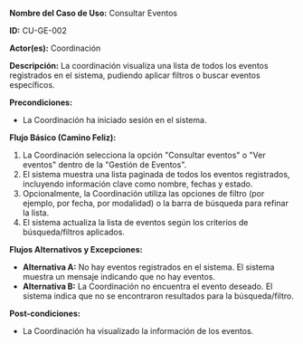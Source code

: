 **Nombre del Caso de Uso:** Consultar Eventos

**ID:** CU-GE-002

**Actor(es):** Coordinación

**Descripción:** La coordinación visualiza una lista de todos los eventos registrados en el sistema, pudiendo aplicar filtros o buscar eventos específicos.

**Precondiciones:**

* La Coordinación ha iniciado sesión en el sistema.

**Flujo Básico (Camino Feliz):**

1. La Coordinación selecciona la opción "Consultar eventos" o "Ver eventos" dentro de la "Gestión de Eventos".
2. El sistema muestra una lista paginada de todos los eventos registrados, incluyendo información clave como nombre, fechas y estado.
3. Opcionalmente, la Coordinación utiliza las opciones de filtro (por ejemplo, por fecha, por modalidad) o la barra de búsqueda para refinar la lista.
4. El sistema actualiza la lista de eventos según los criterios de búsqueda/filtros aplicados.

**Flujos Alternativos y Excepciones:**

* **Alternativa A:** No hay eventos registrados en el sistema. El sistema muestra un mensaje indicando que no hay eventos.
* **Alternativa B:** La Coordinación no encuentra el evento deseado. El sistema indica que no se encontraron resultados para la búsqueda/filtro.

**Post-condiciones:**

* La Coordinación ha visualizado la información de los eventos.
